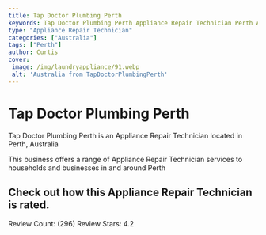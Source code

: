 ```yaml
---
title: Tap Doctor Plumbing Perth
keywords: Tap Doctor Plumbing Perth Appliance Repair Technician Perth Australia 
type: "Appliance Repair Technician"
categories: ["Australia"]
tags: ["Perth"]
author: Curtis
cover:
 image: /img/laundryappliance/91.webp
 alt: 'Australia from TapDoctorPlumbingPerth'
---
```


# Tap Doctor Plumbing Perth
Tap Doctor Plumbing Perth is an Appliance Repair Technician located in Perth, Australia

This business offers a range of Appliance Repair Technician services to households and businesses in and around Perth

## Check out how this Appliance Repair Technician is rated.
Review Count: (296)
Review Stars: 4.2

